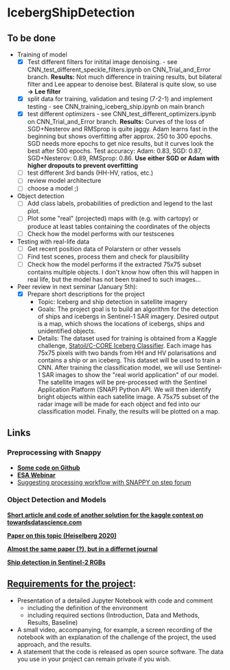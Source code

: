 # IcebergShipDetection

## To be done
- Training of model
    - [x] Test different filters for initital image denoising. - see CNN_test_different_speckle_filters.ipynb on CNN_Trial_and_Error branch. **Results:** Not much difference in training results, but bilateral filter and Lee appear to denoise best. Bilateral is quite slow, so use **&rarr; Lee filter** 
    - [x] split data for training, validation and tesing (7-2-1) and implement testing - see CNN_training_iceberg_ship.ipynb on main branch
    - [x] test different optimizers - see CNN_test_different_optimizers.ipynb on CNN_Trial_and_Error branch. **Results:** Curves of the loss of SGD+Nesterov and RMSprop is quite jaggy. Adam learns fast in the beginning but shows overfitting after approx. 250 to 300 epochs. SGD needs more epochs to get nice results, but it curves look the best after 500 epochs. Test accuracy: Adam: 0.83, SGD: 0.87, SGD+Nesterov: 0.89, RMSprop: 0.86. **Use either SGD or Adam with higher dropouts to prevent overfitting**
    - [ ] test different 3rd bands (HH-HV, ratios, etc.)
    - [ ] review model architecture
    - [ ] choose a model ;)

- Object detection
    - [ ] Add class labels, probabilities of prediction and legend to the last plot.
    - [ ] Plot some "real" (projected) maps with (e.g. with cartopy) or produce at least tables containing the coordinates of the objects
    - [ ] Check how the model performs with our testscenes
    
- Testing with real-life data
    - [ ] Get recent position data of Polarstern or other vessels
    - [ ] Find test scenes, process them and check for plausibility
    - [ ] Check how the model performs if the extracted 75x75 subset contains multiple objects. I don't know how often this will happen in real life, but the model has not been trained to such images...

- Peer review in next seminar (January 5th): 
    - [x] Prepare short descriptions for the project
        - Topic: Iceberg and ship detection in satellite imagery
         - Goals: The project goal is to build an algorithm for the detection of ships and icebergs in Sentinel-1 SAR imagery. Desired output is a map, which shows the locations of icebergs, ships and unidentified objects.
        - Details: The dataset used for training is obtained from a Kaggle challenge, [Statoil/C-CORE Iceberg Classifier](https://www.kaggle.com/c/statoil-iceberg-classifier-challenge). Each image has 75x75 pixels with two bands from HH and HV polarisations and contains a ship or an iceberg. This dataset will be used to train a CNN.
        After training the classification model, we will use Sentinel-1 SAR images to show the "real world application" of our model. The satellite images will be pre-processed with the Sentinel Application Platform (SNAP) Python API. We will then identify bright objects within each satellite image. A 75x75 subset of the radar image will be made for each object and fed into our classification model. Finally, the results will be plotted on a map.
        


## Links

### Preprocessing with Snappy
- **[Some code on Github](https://github.com/wajuqi/Sentinel-1-preprocessing-using-Snappy)**
- **[ESA Webinar](https://www.youtube.com/watch?v=PiU68g3WRIY)**
- [Suggesting processing workflow with SNAPPY on step forum](https://forum.step.esa.int/t/radiometric-geometric-correction-workflow/2540/35)

### Object Detection and Models
**[Short article and code of another solution for the kaggle contest on towardsdatascience.com](https://towardsdatascience.com/deep-learning-for-iceberg-detection-in-satellite-images-c667acf4bad0)**

**[Paper on this topic (Heiselberg 2020)](https://www.mdpi.com/776368)**

**[Almost the same paper (?), but in a differnet journal](https://www.researchgate.net/publication/342681947_Ship-Iceberg_Detection_and_Classification_in_Sentinel-1_SAR_Images)**

**[Ship detection in Sentinel-2 RGBs](https://medium.com/the-downlinq/object-detection-in-satellite-imagery-a-low-overhead-approach-part-i-cbd96154a1b7)**



## **[Requirements for the project](https://opencampus.gitbook.io/opencampus-machine-learning-program/projects/requirements)**:

- Presentation of a detailed Jupyter Notebook with code and comment
    - including the definition of the environment
    - including required sections (Introduction, Data and Methods, Results, Baseline)
- A small video, accompanying, for example, a screen recording of the notebook with an explanation of the challenge of the project, the used approach, and the results.
- A statement that the code is released as open source software. The data you use in your project can remain private if you wish.
